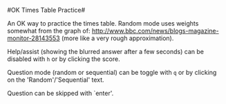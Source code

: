 #OK Times Table Practice#

An OK way to practice the times table. Random mode uses weights somewhat from the graph of: http://www.bbc.com/news/blogs-magazine-monitor-28143553 (more like a very rough approximation).

Help/assist (showing the blurred answer after a few seconds) can be disabled with `h` or by clicking the score.

Question mode (random or sequential) can be toggle with `q` or by clicking on the 'Random'/'Sequential' text.

Question can be skipped with `enter'.
